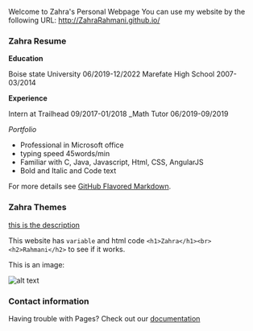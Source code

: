 Welcome to Zahra's Personal Webpage
You can use my website by the following URL: 
http://ZahraRahmani.github.io/

### Zahra Resume

**Education**

Boise state University 06/2019-12/2022 Marefate High School 2007-03/2014

**Experience**

Intern at Trailhead 09/2017-01/2018 _Math Tutor 06/2019-09/2019

*Portfolio*

- Professional in Microsoft office
- typing speed 45words/min
- Familiar with C, Java, Javascript, Html, CSS, AngularJS
- Bold and Italic and Code text


For more details see [GitHub Flavored Markdown](https://guides.github.com/features/mastering-markdown/).

### Zahra Themes

[this is the description](https://guides.github.com/features/mastering-markdown/)

This website has `variable` and html code ```<h1>Zahra</h1><br> <h2>Rahmani</h2>``` to see if it works.

This is an image: 

![alt text](https://horizon-media.s3-eu-west-1.amazonaws.com/s3fs-public/field/image/ecosystem.jpg/200/200)

### Contact information

Having trouble with Pages? Check out our [documentation](https://help.github.com/categories/github-pages-basics/) 
